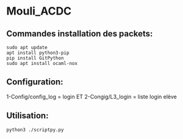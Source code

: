 # Mouli_ACDC
## Commandes installation des packets: 
```
sudo apt update
apt install python3-pip
pip install GitPython
sudo apt install ocaml-nox
```

## Configuration:
1-Config/config_log = login ET
2-Congig/L3_login = liste login elève

## Utilisation:
```
python3 ./scriptpy.py
```
